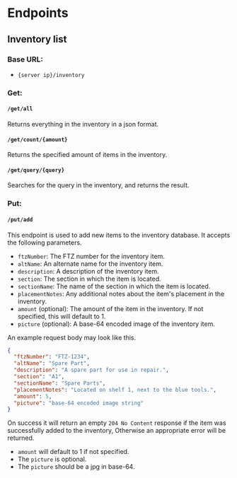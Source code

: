 # Endpoints

## Inventory list

### Base URL:

- `{server ip}/inventory`

### Get:

#### `/get/all`

Returns everything in the inventory in a json format.

#### `/get/count/{amount}`

Returns the specified amount of items in the inventory.

#### `/get/query/{query}`

Searches for the query in the inventory, and returns the result.

### Put:

#### `/put/add`

This endpoint is used to add new items to the inventory database.
It accepts the following parameters.

- `ftzNumber`: The FTZ number for the inventory item.
- `altName`: An alternate name for the inventory item.
- `description`: A description of the inventory item.
- `section`: The section in which the item is located.
- `sectionName`: The name of the section in which the item is located.
- `placementNotes`: Any additional notes about the item's placement in the inventory.
- `amount` (optional): The amount of the item in the inventory. If not specified, this will default to 1.
- `picture` (optional): A base-64 encoded image of the inventory item.

An example request body may look like this.

```json
{
  "ftzNumber": "FTZ-1234",
  "altName": "Spare Part",
  "description": "A spare part for use in repair.",
  "section": "A1",
  "sectionName": "Spare Parts",
  "placementNotes": "Located on shelf 1, next to the blue tools.",
  "amount": 5,
  "picture": "base-64 encoded image string"
}
```

On success it will return an empty `204 No Content` response if the item was successfully added to the inventory,
Otherwise an appropriate error will be returned.

- `amount` will default to 1 if not specified.
- The `picture` is optional.
- The `picture` should be a jpg in base-64.
